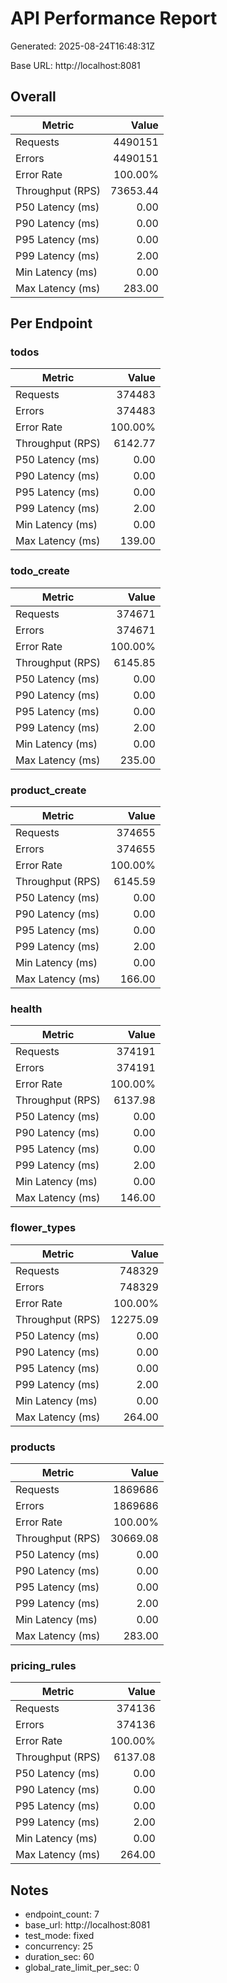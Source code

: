 # API Performance Report

Generated: 2025-08-24T16:48:31Z

Base URL: http://localhost:8081

## Overall

| Metric | Value |
|---|---:|
| Requests | 4490151 |
| Errors | 4490151 |
| Error Rate | 100.00% |
| Throughput (RPS) | 73653.44 |
| P50 Latency (ms) | 0.00 |
| P90 Latency (ms) | 0.00 |
| P95 Latency (ms) | 0.00 |
| P99 Latency (ms) | 2.00 |
| Min Latency (ms) | 0.00 |
| Max Latency (ms) | 283.00 |

## Per Endpoint

### todos

| Metric | Value |
|---|---:|
| Requests | 374483 |
| Errors | 374483 |
| Error Rate | 100.00% |
| Throughput (RPS) | 6142.77 |
| P50 Latency (ms) | 0.00 |
| P90 Latency (ms) | 0.00 |
| P95 Latency (ms) | 0.00 |
| P99 Latency (ms) | 2.00 |
| Min Latency (ms) | 0.00 |
| Max Latency (ms) | 139.00 |

### todo_create

| Metric | Value |
|---|---:|
| Requests | 374671 |
| Errors | 374671 |
| Error Rate | 100.00% |
| Throughput (RPS) | 6145.85 |
| P50 Latency (ms) | 0.00 |
| P90 Latency (ms) | 0.00 |
| P95 Latency (ms) | 0.00 |
| P99 Latency (ms) | 2.00 |
| Min Latency (ms) | 0.00 |
| Max Latency (ms) | 235.00 |

### product_create

| Metric | Value |
|---|---:|
| Requests | 374655 |
| Errors | 374655 |
| Error Rate | 100.00% |
| Throughput (RPS) | 6145.59 |
| P50 Latency (ms) | 0.00 |
| P90 Latency (ms) | 0.00 |
| P95 Latency (ms) | 0.00 |
| P99 Latency (ms) | 2.00 |
| Min Latency (ms) | 0.00 |
| Max Latency (ms) | 166.00 |

### health

| Metric | Value |
|---|---:|
| Requests | 374191 |
| Errors | 374191 |
| Error Rate | 100.00% |
| Throughput (RPS) | 6137.98 |
| P50 Latency (ms) | 0.00 |
| P90 Latency (ms) | 0.00 |
| P95 Latency (ms) | 0.00 |
| P99 Latency (ms) | 2.00 |
| Min Latency (ms) | 0.00 |
| Max Latency (ms) | 146.00 |

### flower_types

| Metric | Value |
|---|---:|
| Requests | 748329 |
| Errors | 748329 |
| Error Rate | 100.00% |
| Throughput (RPS) | 12275.09 |
| P50 Latency (ms) | 0.00 |
| P90 Latency (ms) | 0.00 |
| P95 Latency (ms) | 0.00 |
| P99 Latency (ms) | 2.00 |
| Min Latency (ms) | 0.00 |
| Max Latency (ms) | 264.00 |

### products

| Metric | Value |
|---|---:|
| Requests | 1869686 |
| Errors | 1869686 |
| Error Rate | 100.00% |
| Throughput (RPS) | 30669.08 |
| P50 Latency (ms) | 0.00 |
| P90 Latency (ms) | 0.00 |
| P95 Latency (ms) | 0.00 |
| P99 Latency (ms) | 2.00 |
| Min Latency (ms) | 0.00 |
| Max Latency (ms) | 283.00 |

### pricing_rules

| Metric | Value |
|---|---:|
| Requests | 374136 |
| Errors | 374136 |
| Error Rate | 100.00% |
| Throughput (RPS) | 6137.08 |
| P50 Latency (ms) | 0.00 |
| P90 Latency (ms) | 0.00 |
| P95 Latency (ms) | 0.00 |
| P99 Latency (ms) | 2.00 |
| Min Latency (ms) | 0.00 |
| Max Latency (ms) | 264.00 |

## Notes
- endpoint_count: 7
- base_url: http://localhost:8081
- test_mode: fixed
- concurrency: 25
- duration_sec: 60
- global_rate_limit_per_sec: 0
